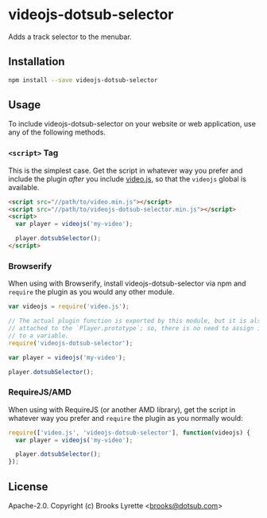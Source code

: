 # videojs-dotsub-selector

Adds a track selector to the menubar. 

## Installation

```sh
npm install --save videojs-dotsub-selector
```

## Usage

To include videojs-dotsub-selector on your website or web application, use any of the following methods.

### `<script>` Tag

This is the simplest case. Get the script in whatever way you prefer and include the plugin _after_ you include [video.js][videojs], so that the `videojs` global is available.

```html
<script src="//path/to/video.min.js"></script>
<script src="//path/to/videojs-dotsub-selector.min.js"></script>
<script>
  var player = videojs('my-video');

  player.dotsubSelector();
</script>
```

### Browserify

When using with Browserify, install videojs-dotsub-selector via npm and `require` the plugin as you would any other module.

```js
var videojs = require('video.js');

// The actual plugin function is exported by this module, but it is also
// attached to the `Player.prototype`; so, there is no need to assign it
// to a variable.
require('videojs-dotsub-selector');

var player = videojs('my-video');

player.dotsubSelector();
```

### RequireJS/AMD

When using with RequireJS (or another AMD library), get the script in whatever way you prefer and `require` the plugin as you normally would:

```js
require(['video.js', 'videojs-dotsub-selector'], function(videojs) {
  var player = videojs('my-video');

  player.dotsubSelector();
});
```

## License

Apache-2.0. Copyright (c) Brooks Lyrette &lt;brooks@dotsub.com&gt;


[videojs]: http://videojs.com/
